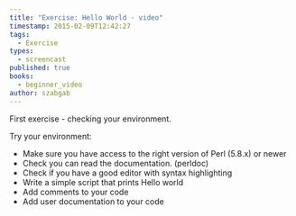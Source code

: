 ```yaml
---
title: "Exercise: Hello World - video"
timestamp: 2015-02-09T12:42:27
tags:
  - Exercise
types:
  - screencast
published: true
books:
  - beginner_video
author: szabgab
---
```



First exercise - checking your environment.


<slidecast file="beginner-perl/exercise-hello-world" youtube="t2ria8wh6Dg" />

Try your environment:

* Make sure you have access to the right version of Perl (5.8.x) or newer
* Check you can read the documentation. (perldoc)
* Check if you have a good editor with syntax highlighting
* Write a simple script that prints     Hello world
* Add comments to your code
* Add user documentation to your code

